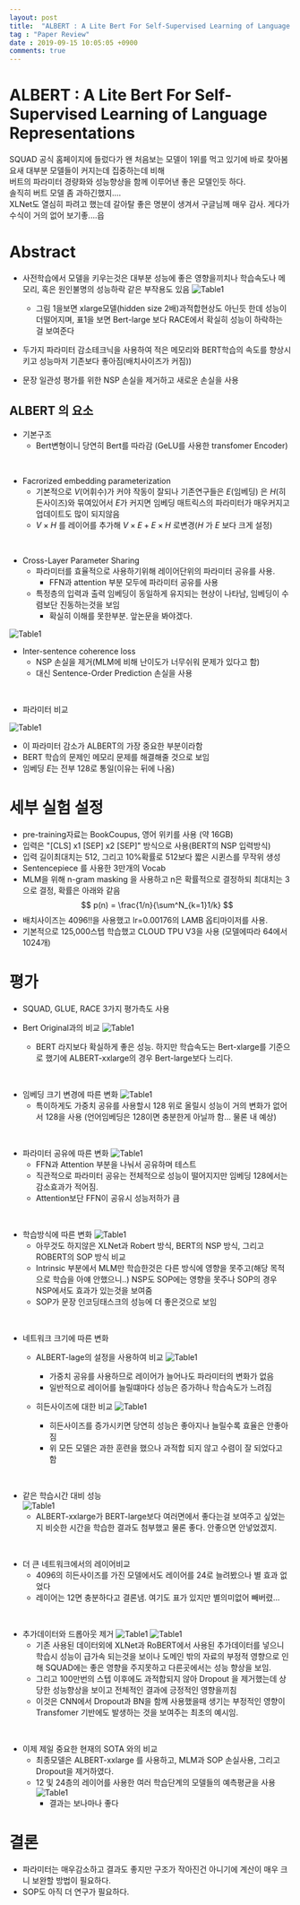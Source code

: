 ```yaml
---
layout: post
title:  "ALBERT : A Lite Bert For Self-Supervised Learning of Language Representations"
tag : "Paper Review"
date : 2019-09-15 10:05:05 +0900
comments: true
---
```


# ALBERT : A Lite Bert For Self-Supervised Learning of Language Representations

SQUAD 공식 홈페이지에 들렀다가 왠 처음보는 모델이 1위를 먹고 있기에 바로 찾아봄  
요새 대부분 모델들이 커지는데 집중하는데 비해  
버트의 파라미터 경량화와 성능향상을 함께 이루어낸 좋은 모델인듯 하다.  
솔직히 버트 모델 좀 과하긴했지....  
XLNet도 열심히 파려고 했는데 갈아탈 좋은 명분이 생겨서 구글님께 매우 감사. 게다가 수식이 거의 없어 보기좋....읍

# Abstract

- 사전학습에서 모델을 키우는것은 대부분 성능에 좋은 영향을끼치나 학습속도나 메모리, 혹은 원인불명의 성능하락 같은 부작용도 있음
![Table1](/assets/post/191002-1.png)
  - 그림 1을보면 xlarge모델(hidden size 2배)과적합현상도 아닌듯 한데 성능이 더떨어지며, 표1을 보면 Bert-large 보다 RACE에서 확실히 성능이 하락하는 걸 보여준다

- 두가지 파라미터 감소테크닉을 사용하여 적은 메모리와 BERT학습의 속도를 향상시키고 성능마저 기존보다 좋아짐(배치사이즈가 커짐))
- 문장 일관성 평가를 위한 NSP 손실을 제거하고 새로운 손실을 사용



## ALBERT 의 요소
- 기본구조
  - Bert변형이니 당연히 Bert를 따라감 (GeLU를 사용한 transfomer Encoder)

<br>


- Facrorized embedding parameterization
  - 기본적으로 $V$(어휘수)가 커야 작동이 잘되나 기존연구들은 $E$(임베딩) 은 $H$(히든사이즈)와 묶여있어서  $E$가 커지면 임베딩 매트릭스의 파라미터가 매우커지고 업데이트도 많이 되지않음
  - $V \times H$ 를 레이어를 추가해  $V \times E + E \times H$ 로변경($H$ 가 $E$ 보다 크게 설정)

<br>


- Cross-Layer Parameter Sharing
  - 파라미터를 효율적으로 사용하기위해 레이어단위의 파라미터 공유를 사용.
    - FFN과 attention 부분 모두에 파라미터 공유를 사용
  - 특정층의 입력과 출력 임베딩이 동일하게 유지되는 현상이 나타남, 임베딩이 수렴보단 진동하는것을 보임
    - 확실히 이해를 못한부분. 앞논문을 봐야겠다.
    
![Table1](/assets/post/191002-2.png)

- Inter-sentence coherence loss 
  - NSP 손실을 제거(MLM에 비해 난이도가 너무쉬워 문제가 있다고 함)
  - 대신 Sentence-Order Prediction 손실을 사용

<br>


- 파라미터 비교

![Table1](/assets/post/191002-3.png)
  - 이 파라미터 감소가 ALBERT의 가장 중요한 부분이라함
  - BERT 학습의 문제인 메모리 문제를 해결해줄 것으로 보임
  - 임베딩 $E$는 전부 128로 통일(이유는 뒤에 나옴)
  

# 세부 실험 설정
- pre-training자료는 BookCoupus, 영어 위키를 사용 (약 16GB)
- 입력은 "[CLS] x1 [SEP] x2 [SEP]" 방식으로 사용(BERT의 NSP 입력방식)
- 입력 길이최대치는 512, 그리고 10%확률로 512보다 짧은 시퀸스를 무작위 생성
- Sentencepiece 를 사용한 3만개의 Vocab
- MLM을 위해 n-gram masking 을 사용하고 n은 확률적으로 결정하되 최대치는 3으로 결정, 확률은 아래와 같음
$$
p(n) = \frac{1/n}{\sum^N_{k=1}1/k}
$$
- 배치사이즈는 4096!!을 사용했고 lr=0.00176의 LAMB 옵티마이저를 사용.
- 기본적으로 125,000스텝 학습했고 CLOUD TPU V3을 사용 (모델에따라 64에서 1024개)

# 평가
- SQUAD, GLUE, RACE 3가지 평가측도 사용

- Bert Original과의 비교
![Table1](/assets/post/191002-4.png)
  - BERT 라지보다 확실하게 좋은 성능. 하지만 학습속도는 Bert-xlarge를 기준으로 했기에 ALBERT-xxlarge의 경우 Bert-large보다 느리다. 

<br>


- 임베딩 크기 변경에 따른 변화
![Table1](/assets/post/191002-5.png)
  - 특이하게도 가중치 공유를 사용할시 128 위로 올릴시 성능이 거의 변화가 없어서 128을 사용 (언어임베딩은 128이면 충분한게 아닐까 함... 물론 내 예상)

<br>


- 파라미터 공유에 따른 변화
![Table1](/assets/post/191002-7.png)
  - FFN과 Attention 부분을 나눠서 공유하며 테스트
  - 직관적으로 파라미터 공유는 전체적으로 성능이 떨어지지만 임베딩 128에서는 감소효과가 적어짐. 
  - Attention보단 FFN이 공유시 성능저하가 큼

<br>


- 학습방식에 따른 변화
![Table1](/assets/post/191002-8.png)
  - 아무것도 하지않은 XLNet과 Robert 방식, BERT의 NSP 방식, 그리고 ROBERT의 SOP 방식 비교
  - Intrinsic 부분에서 MLM만 학습한것은 다른 방식에 영향을 못주고(해당 목적으로 학습을 아얘 안했으니..) NSP도 SOP에는 영향을 못주나 SOP의 경우 NSP에서도 효과가 있는것을 보여줌
  - SOP가 문장 인코딩태스크의 성능에 더 좋은것으로 보임

<br>


- 네트워크 크기에 따른 변화
  - ALBERT-lage의 설정을 사용하여 비교
![Table1](/assets/post/191002-9.png)
    - 가중치 공유를 사용하므로 레이어가 늘어나도 파라미터의 변화가 없음
    - 일반적으로 레이어를 늘릴떄마다 성능은 증가하나 학습속도가 느려짐


  - 히든사이즈에 대한 비교
![Table1](/assets/post/191002-10.png)
    - 히든사이즈를 증가시키면 당연히 성능은 좋아지나 늘릴수록 효율은 안좋아짐
    - 위 모든 모델은 과한 훈련을 했으나 과적합 되지 않고 수렴이 잘 되었다고 함

<br>

- 같은 학습시간 대비 성능  
![Table1](/assets/post/191002-11.png)
  - ALBERT-xxlarge가 BERT-large보다 여러면에서 좋다는걸 보여주고 싶었는지 비슷한 시간을 학습한 결과도 첨부했고 물론 좋다. 안좋으면 안넣었겠지.

<br>

- 더 큰 네트워크에서의 레이어비교
  - 4096의 히든사이즈를 가진 모델에서도 레이어를 24로 늘려봤으나 별 효과 없었다
  - 레이어는 12면 충분하다고 결론냄. 여기도 표가 있지만 별의미없어 빼버렸...

<br>

- 추가데이터와 드롭아웃 제거
![Table1](/assets/post/191002-12.png)
![Table1](/assets/post/191002-13.png)
  - 기존 사용된 데이터외에 XLNet과 RoBERT에서 사용된 추가데이터를 넣으니 학습시 성능이 급가속 되는것을 보이나 도메인 밖의 자료의 부정적 영향으로 인해 SQUAD에는 좋은 영향을 주지못하고 다른곳에서는 성능 향상을 보임.
  - 그리고 100만번의 스텝 이후에도 과적합되지 않아 Dropout 을 제거했는데 상당한 성능향상을 보이고 전체적인 결과에 긍정적인 영향을끼침
  - 이것은 CNN에서 Dropout과 BN을 함께 사용했을때 생기는 부정적인 영향이 Transfomer 기반에도 발생하는 것을 보여주는 최초의 예시임.

<br>

- 이제 제일 중요한 현재의 SOTA 와의 비교
  - 최종모델은 ALBERT-xxlarge 를 사용하고, MLM과 SOP 손실사용, 그리고 Dropout을 제거하였다.
  - 12 및 24층의 레이어를 사용한 여러 학습단계의 모델들의 예측평균을 사용
![Table1](/assets/post/191002-14.png)
    - 결과는 보나마나 좋다


# 결론
- 파라미터는 매우감소하고 결과도 좋지만 구조가 작아진건 아니기에 계산이 매우 크니 보완할 방법이 필요하다.
- SOP도 아직 더 연구가 필요하다.